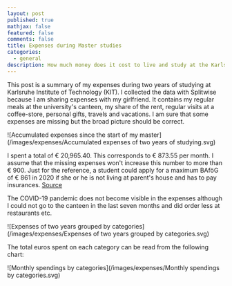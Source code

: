 ```yaml
---
layout: post
published: true
mathjax: false
featured: false
comments: false
title: Expenses during Master studies
categories:
  - general
description: How much money does it cost to live and study at the Karlsruhe Institute of Technology (KIT)?
---
```


This post is a summary of my expenses during two years of studying at Karlsruhe Institute of Technology (KIT).
I collected the data with Splitwise because I am sharing expenses with my girlfriend. It contains my regular
meals at the university's canteen, my share of the rent, regular visits at a coffee-store, personal gifts,
travels and vacations. I am sure that some expenses are missing but the broad picture should be correct.

![Accumulated expenses since the start of my master](/images/expenses/Accumulated expenses of two years of studying.svg)

I spent a total of € 20,965.40. This corresponds to € 873.55 per month. I assume that the missing expenses won't increase
this number to more than € 900. Just for the reference, a student could apply for
a maximum BAföG of € 861 in 2020 if she or he is not living at parent's house and has to
 pay insurances. [Source](https://www.bafög.de/de/welche-bedarfssaetze-sieht-das-bafoeg-vor--375.php)

The COVID-19 pandemic does not become visible in the expenses although I could not go to
the canteen in the last seven months and did order less at restaurants etc.

![Expenses of two years grouped by categories](/images/expenses/Expenses of two years grouped by categories.svg)

The total euros spent on each category can be read from the following chart:

![Monthly spendings by categories](/images/expenses/Monthly spendings by categories.svg)
